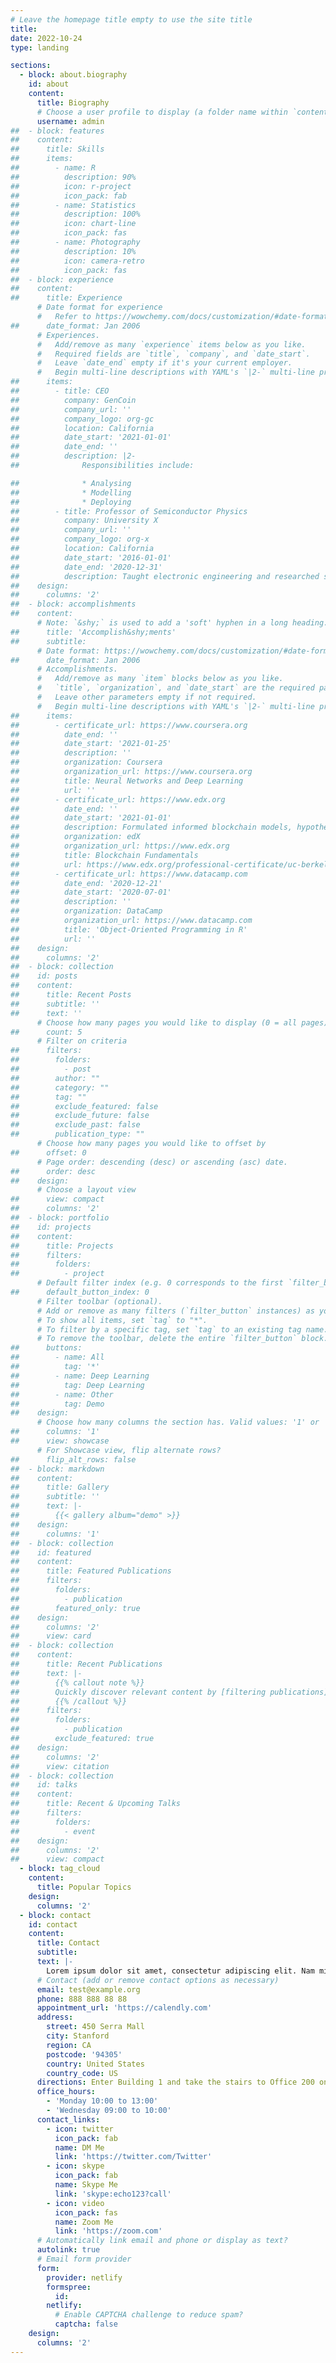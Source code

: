 ```yaml
---
# Leave the homepage title empty to use the site title
title:
date: 2022-10-24
type: landing

sections:
  - block: about.biography
    id: about
    content:
      title: Biography
      # Choose a user profile to display (a folder name within `content/authors/`)
      username: admin
##  - block: features
##    content:
##      title: Skills
##      items:
##        - name: R
##          description: 90%
##          icon: r-project
##          icon_pack: fab
##        - name: Statistics
##          description: 100%
##          icon: chart-line
##          icon_pack: fas
##        - name: Photography
##          description: 10%
##          icon: camera-retro
##          icon_pack: fas
##  - block: experience
##    content:
##      title: Experience
      # Date format for experience
      #   Refer to https://wowchemy.com/docs/customization/#date-format
##      date_format: Jan 2006
      # Experiences.
      #   Add/remove as many `experience` items below as you like.
      #   Required fields are `title`, `company`, and `date_start`.
      #   Leave `date_end` empty if it's your current employer.
      #   Begin multi-line descriptions with YAML's `|2-` multi-line prefix.
##      items:
##        - title: CEO
##          company: GenCoin
##          company_url: ''
##          company_logo: org-gc
##          location: California
##          date_start: '2021-01-01'
##          date_end: ''
##          description: |2-
##              Responsibilities include:

##              * Analysing
##              * Modelling
##              * Deploying
##        - title: Professor of Semiconductor Physics
##          company: University X
##          company_url: ''
##          company_logo: org-x
##          location: California
##          date_start: '2016-01-01'
##          date_end: '2020-12-31'
##          description: Taught electronic engineering and researched semiconductor physics.
##    design:
##      columns: '2'
##  - block: accomplishments
##    content:
      # Note: `&shy;` is used to add a 'soft' hyphen in a long heading.
##      title: 'Accomplish&shy;ments'
##      subtitle:
      # Date format: https://wowchemy.com/docs/customization/#date-format
##      date_format: Jan 2006
      # Accomplishments.
      #   Add/remove as many `item` blocks below as you like.
      #   `title`, `organization`, and `date_start` are the required parameters.
      #   Leave other parameters empty if not required.
      #   Begin multi-line descriptions with YAML's `|2-` multi-line prefix.
##      items:
##        - certificate_url: https://www.coursera.org
##          date_end: ''
##          date_start: '2021-01-25'
##          description: ''
##          organization: Coursera
##          organization_url: https://www.coursera.org
##          title: Neural Networks and Deep Learning
##          url: ''
##        - certificate_url: https://www.edx.org
##          date_end: ''
##          date_start: '2021-01-01'
##          description: Formulated informed blockchain models, hypotheses, and use cases.
##          organization: edX
##          organization_url: https://www.edx.org
##          title: Blockchain Fundamentals
##          url: https://www.edx.org/professional-certificate/uc-berkeleyx-blockchain-fundamentals
##        - certificate_url: https://www.datacamp.com
##          date_end: '2020-12-21'
##          date_start: '2020-07-01'
##          description: ''
##          organization: DataCamp
##          organization_url: https://www.datacamp.com
##          title: 'Object-Oriented Programming in R'
##          url: ''
##    design:
##      columns: '2'
##  - block: collection
##    id: posts
##    content:
##      title: Recent Posts
##      subtitle: ''
##      text: ''
      # Choose how many pages you would like to display (0 = all pages)
##      count: 5
      # Filter on criteria
##      filters:
##        folders:
##          - post
##        author: ""
##        category: ""
##        tag: ""
##        exclude_featured: false
##        exclude_future: false
##        exclude_past: false
##        publication_type: ""
      # Choose how many pages you would like to offset by
##      offset: 0
      # Page order: descending (desc) or ascending (asc) date.
##      order: desc
##    design:
      # Choose a layout view
##      view: compact
##      columns: '2'
##  - block: portfolio
##    id: projects
##    content:
##      title: Projects
##      filters:
##        folders:
##          - project
      # Default filter index (e.g. 0 corresponds to the first `filter_button` instance below).
##      default_button_index: 0
      # Filter toolbar (optional).
      # Add or remove as many filters (`filter_button` instances) as you like.
      # To show all items, set `tag` to "*".
      # To filter by a specific tag, set `tag` to an existing tag name.
      # To remove the toolbar, delete the entire `filter_button` block.
##      buttons:
##        - name: All
##          tag: '*'
##        - name: Deep Learning
##          tag: Deep Learning
##        - name: Other
##          tag: Demo
##    design:
      # Choose how many columns the section has. Valid values: '1' or '2'.
##      columns: '1'
##      view: showcase
      # For Showcase view, flip alternate rows?
##      flip_alt_rows: false
##  - block: markdown
##    content:
##      title: Gallery
##      subtitle: ''
##      text: |-
##        {{< gallery album="demo" >}}
##    design:
##      columns: '1'
##  - block: collection
##    id: featured
##    content:
##      title: Featured Publications
##      filters:
##        folders:
##          - publication
##        featured_only: true
##    design:
##      columns: '2'
##      view: card
##  - block: collection
##    content:
##      title: Recent Publications
##      text: |-
##        {{% callout note %}}
##        Quickly discover relevant content by [filtering publications](./publication/).
##        {{% /callout %}}
##      filters:
##        folders:
##          - publication
##        exclude_featured: true
##    design:
##      columns: '2'
##      view: citation
##  - block: collection
##    id: talks
##    content:
##      title: Recent & Upcoming Talks
##      filters:
##        folders:
##          - event
##    design:
##      columns: '2'
##      view: compact
  - block: tag_cloud
    content:
      title: Popular Topics
    design:
      columns: '2'
  - block: contact
    id: contact
    content:
      title: Contact
      subtitle:
      text: |-
        Lorem ipsum dolor sit amet, consectetur adipiscing elit. Nam mi diam, venenatis ut magna et, vehicula efficitur enim.
      # Contact (add or remove contact options as necessary)
      email: test@example.org
      phone: 888 888 88 88
      appointment_url: 'https://calendly.com'
      address:
        street: 450 Serra Mall
        city: Stanford
        region: CA
        postcode: '94305'
        country: United States
        country_code: US
      directions: Enter Building 1 and take the stairs to Office 200 on Floor 2
      office_hours:
        - 'Monday 10:00 to 13:00'
        - 'Wednesday 09:00 to 10:00'
      contact_links:
        - icon: twitter
          icon_pack: fab
          name: DM Me
          link: 'https://twitter.com/Twitter'
        - icon: skype
          icon_pack: fab
          name: Skype Me
          link: 'skype:echo123?call'
        - icon: video
          icon_pack: fas
          name: Zoom Me
          link: 'https://zoom.com'
      # Automatically link email and phone or display as text?
      autolink: true
      # Email form provider
      form:
        provider: netlify
        formspree:
          id:
        netlify:
          # Enable CAPTCHA challenge to reduce spam?
          captcha: false
    design:
      columns: '2'
---
```

